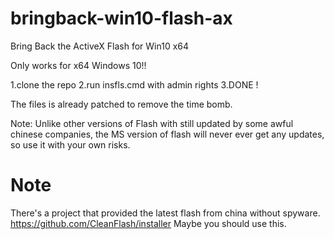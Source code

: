 # bringback-win10-flash-ax
Bring Back the ActiveX Flash for Win10 x64

Only works for x64 Windows 10!!

1.clone the repo
2.run insfls.cmd with admin rights
3.DONE !

The files is already patched to remove the time bomb.

Note: Unlike other versions of Flash with still updated by some awful chinese companies, the MS version of flash will never ever get any updates, so use it with your own risks.

# Note
There's a project that provided the latest flash from china without spyware.
https://github.com/CleanFlash/installer
Maybe you should use this.
